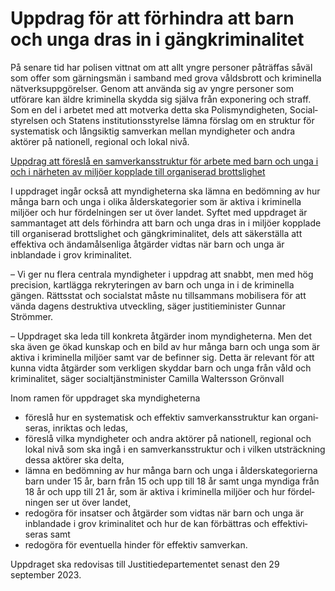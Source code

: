 # Uppdrag för att förhindra att barn och unga dras in i gängkriminalitet

På senare tid har polisen vittnat om att allt yngre personer påträffas såväl som offer som gärnings­män i samband med grova vålds­brott och kriminella nätverks­uppgörelser. Genom att använda sig av yngre personer som utförare kan äldre krimi­nella skydda sig själva från expo­nering och straff. Som en del i arbetet med att motverka detta ska Polis­myndigheten, Social­styrelsen och Statens institutions­styrelse lämna förslag om en struktur för systema­tisk och långsiktig samverkan mellan myndig­heter och andra aktörer på nationell, regional och lokal nivå.

[Uppdrag att föreslå en sam­verkans­struktur för arbete med barn och unga i och i närheten av miljöer kopplade till organi­serad brottslighet](/regeringsuppdrag/2023/04/uppdrag-att-foresla-en-samverkansstruktur-for-arbete-med-barn-och-unga-i-och-i-narheten-av-miljoer-kopplade-till-organiserad-brottslighet/ "Uppdrag att föreslå en samverkansstruktur för arbete med barn och unga i och i närheten av miljöer kopplade till organiserad brottslighet")

I uppdraget ingår också att myndig­heterna ska lämna en bedömning av hur många barn och unga i olika ålders­kategorier som är aktiva i krimi­nella miljöer och hur fördel­ningen ser ut över landet. Syftet med upp­draget är samman­taget att dels förhindra att barn och unga dras in i miljöer kopplade till organi­serad brotts­lighet och gäng­kriminalitet, dels att säker­ställa att effektiva och ända­måls­enliga åtgärder vidtas när barn och unga är inblandade i grov krimi­nalitet.

– Vi ger nu flera centrala myndig­heter i uppdrag att snabbt, men med hög precision, kartlägga rekryte­ringen av barn och unga in i de kriminella gängen. Rättsstat och socialstat måste nu till­sammans mobilisera för att vända dagens destruktiva utveckling, säger justitie­minister Gunnar Strömmer.

– Uppdraget ska leda till konkreta åtgärder inom myndig­heterna. Men det ska även ge ökad kunskap och en bild av hur många barn och unga som är aktiva i krimi­nella miljöer samt var de befinner sig. Detta är relevant för att kunna vidta åtgärder som verkligen skyddar barn och unga från våld och krimi­nalitet, säger social­tjänst­minister Camilla Waltersson Grönvall

Inom ramen för uppdraget ska myndig­heterna

* föreslå hur en systematisk och effektiv samverkans­struktur kan organi­seras, inriktas och ledas,
* föreslå vilka myndig­heter och andra aktörer på nationell, regional och lokal nivå som ska ingå i en sam­verkans­struktur och i vilken utsträck­ning dessa aktörer ska delta,
* lämna en bedöm­ning av hur många barn och unga i ålders­kategorierna barn under 15 år, barn från 15 och upp till 18 år samt unga myndiga från 18 år och upp till 21 år, som är aktiva i krimi­nella miljöer och hur fördel­ningen ser ut över landet,
* redogöra för insatser och åtgärder som vidtas när barn och unga är inblandade i grov krimi­nalitet och hur de kan förbättras och effektivi­seras samt
* redogöra för eventuella hinder för effektiv samverkan.

Uppdraget ska redovisas till Justitie­departe­mentet senast den 29 september 2023\.
